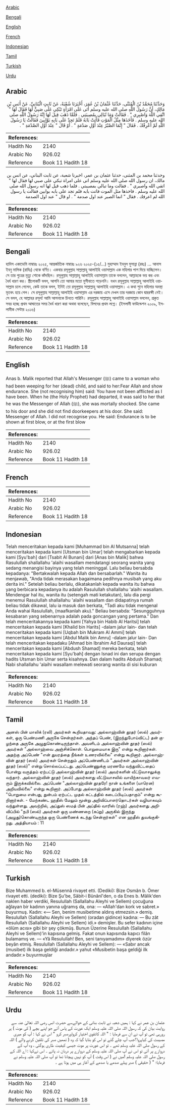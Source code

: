 [Arabic](#arabic)

[Bengali](#bengali)

[English](#english)

[French](#french)

[Indonesian](#indonesian)

[Tamil](#tamil)

[Turkish](#turkish)

[Urdu](#urdu)

## Arabic


<div dir="rtl" lang="ar" style={{fontSize:'larger',backgroundColor:'#f8f9fa',padding:20}}>
وَحَدَّثَنَا مُحَمَّدُ بْنُ الْمُثَنَّى، حَدَّثَنَا عُثْمَانُ بْنُ عُمَرَ، أَخْبَرَنَا شُعْبَةُ، عَنْ ثَابِتٍ الْبُنَانِيِّ، عَنْ أَنَسِ بْنِ مَالِكٍ، أَنَّ رَسُولَ اللَّهِ صلى الله عليه وسلم أَتَى عَلَى امْرَأَةٍ تَبْكِي عَلَى صَبِيٍّ لَهَا فَقَالَ لَهَا ‏"‏ اتَّقِي اللَّهَ وَاصْبِرِي ‏"‏ ‏.‏ فَقَالَتْ وَمَا تُبَالِي بِمُصِيبَتِي ‏.‏ فَلَمَّا ذَهَبَ قِيلَ لَهَا إِنَّهُ رَسُولُ اللَّهِ صلى الله عليه وسلم ‏.‏ فَأَخَذَهَا مِثْلُ الْمَوْتِ فَأَتَتْ بَابَهُ فَلَمْ تَجِدْ عَلَى بَابِهِ بَوَّابِينَ فَقَالَتْ يَا رَسُولَ اللَّهِ لَمْ أَعْرِفْكَ ‏.‏ فَقَالَ ‏"‏ إِنَّمَا الصَّبْرُ عِنْدَ أَوَّلِ صَدْمَةٍ ‏"‏ ‏.‏ أَوْ قَالَ ‏"‏ عِنْدَ أَوَّلِ الصَّدْمَةِ ‏"‏ ‏.‏
</div>
<div style={{backgroundColor:'#f8f9fa',padding:20, marginBottom: 10}}><table> <thead> <tr> <th>References:</th> <th></th> </tr> </thead> <tbody><tr><td>Hadith No</td><td>2140</td></tr><tr><td>Arabic No</td><td>926.02</td></tr><tr><td>Reference</td><td>Book 11 Hadith 18</td></tr></tbody></table></div>


<div dir="rtl" lang="ar" style={{fontSize:'larger',backgroundColor:'#f8f9fa',padding:20}}>
وحدثنا محمد بن المثنى، حدثنا عثمان بن عمر، اخبرنا شعبة، عن ثابت البناني، عن انس بن مالك، ان رسول الله صلى الله عليه وسلم اتى على امراة تبكي على صبي لها فقال لها " اتقي الله واصبري " . فقالت وما تبالي بمصيبتي . فلما ذهب قيل لها انه رسول الله صلى الله عليه وسلم . فاخذها مثل الموت فاتت بابه فلم تجد على بابه بوابين فقالت يا رسول الله لم اعرفك . فقال " انما الصبر عند اول صدمة " . او قال " عند اول الصدمة
</div>
<div style={{backgroundColor:'#f8f9fa',padding:20, marginBottom: 10}}><table> <thead> <tr> <th>References:</th> <th></th> </tr> </thead> <tbody><tr><td>Hadith No</td><td>2140</td></tr><tr><td>Arabic No</td><td>926.02</td></tr><tr><td>Reference</td><td>Book 11 Hadith 18</td></tr></tbody></table></div>

## Bengali


<div dir="ltr" lang="bn" style={{fontSize:'larger',backgroundColor:'#f8f9fa',padding:20}}>
হাদিস একাডেমি নাম্বারঃ ২০২৫, আন্তর্জাতিক নাম্বারঃ ৯২৬ ২০২৫-(১৫/...) মুহাম্মাদ ইবনুল মুসান্না (রহঃ) ... আনাস ইবনু মালিক (রাযিঃ) থেকে বর্ণিত। একবার রসূলুল্লাহ সাল্লাল্লাহু আলাইহি ওয়াসাল্লাম এক মহিলার পাশ দিয়ে যাচ্ছিলেন। সে তার পুত্রের মৃত্যু শোকে কাঁদছিল। রসূলুল্লাহ সাল্লাল্লাহু আলাইহি ওয়াসাল্লাম তাকে বললেন, আল্লাহকে ভয় কর এবং ধৈর্য ধারণ কর। স্ত্রীলোকটি বলল, আপনি তো আমার মতো মুসীবাতে পড়েননি। যখন রসূলুল্লাহ সাল্লাল্লাহু আলাইহি ওয়াসাল্লাম চলে গেলেন, কেউ তাকে বলল, ইনিই তো রসূলুল্লাহ সাল্লাল্লাহু আলাইহি ওয়াসাল্লাম। এ কথা শুনে মহিলার অবস্থা মৃতবৎ হয়ে গেল। সে রসূলুল্লাহ সাল্লাল্লাহু আলাইহি ওয়াসাল্লাম এর দরজায় এসে দেখল তার দরজায় কোন দ্বাররক্ষী নেই। সে বলল, হে আল্লাহর রসূল! আমি আপনাকে চিনতে পারিনি। রসূলুল্লাহ সাল্লাল্লাহু আলাইহি ওয়াসাল্লাম বললেন, প্রকৃত সবর হচ্ছে প্রথম আঘাতের সময় ধৈর্য ধারণ করা অথবা বলেছেন, বিপদের প্রথম লগ্নে। (ইসলামী ফাউন্ডেশন ২০০৯, ইসলামীক সেন্টার ২০১৬)
</div>
<div style={{backgroundColor:'#f8f9fa',padding:20, marginBottom: 10}}><table> <thead> <tr> <th>References:</th> <th></th> </tr> </thead> <tbody><tr><td>Hadith No</td><td>2140</td></tr><tr><td>Arabic No</td><td>926.02</td></tr><tr><td>Reference</td><td>Book 11 Hadith 18</td></tr></tbody></table></div>

## English


<div dir="ltr" lang="en" style={{fontSize:'larger',backgroundColor:'#f8f9fa',padding:20}}>
Anas b. Malik reported that Allah's Messenger (ﷺ) came to a woman who had been weeping for her (dead) child, and said to her:Fear Allah and show endurance. She (not recognising him) said: You have not been afflicted as I have been. When he (the Holy Prophet) had departed, it was said to her that he was the Messenger of Allah (ﷺ), she was mortally shocked. She came to his door and she did not find doorkeepers at his door. She said: Messenger of Allah. I did not recognise you. He said: Endurance is to be shown at first blow, or at the first blow
</div>
<div style={{backgroundColor:'#f8f9fa',padding:20, marginBottom: 10}}><table> <thead> <tr> <th>References:</th> <th></th> </tr> </thead> <tbody><tr><td>Hadith No</td><td>2140</td></tr><tr><td>Arabic No</td><td>926.02</td></tr><tr><td>Reference</td><td>Book 11 Hadith 18</td></tr></tbody></table></div>

## French


<div dir="ltr" lang="fr" style={{fontSize:'larger',backgroundColor:'#f8f9fa',padding:20}}>

</div>
<div style={{backgroundColor:'#f8f9fa',padding:20, marginBottom: 10}}><table> <thead> <tr> <th>References:</th> <th></th> </tr> </thead> <tbody><tr><td>Hadith No</td><td>2140</td></tr><tr><td>Arabic No</td><td>926.02</td></tr><tr><td>Reference</td><td>Book 11 Hadith 18</td></tr></tbody></table></div>

## Indonesian


<div dir="ltr" lang="id" style={{fontSize:'larger',backgroundColor:'#f8f9fa',padding:20}}>
Telah menceritakan kepada kami [Muhammad bin Al Mutsanna] telah menceritakan kepada kami [Utsman bin Umar] telah mengabarkan kepada kami [Syu'bah] dari [Tsabit Al Bunani] dari [Anas bin Malik] bahwa Rasulullah shallallahu 'alaihi wasallam mendatangi seorang wanita yang sedang menangisi bayinya yang telah meninggal. Lalu beliau bersabda kepadanya: "Bertakwalah kepada Allah dan bersabarlah." Wanita itu menjawab, "Anda tidak merasakan bagaimana pedihnya musibah yang aku derita ini." Setelah beliau berlalu, dikatakanlah kepada wanita itu bahwa yang berbicara kepadanya itu adalah Rasulullah shallallahu 'alaihi wasallam. Mendengar hal itu, wanita itu (setengah mati ketakutan), lalu dia pergi menemui Rasulullah shallallahu 'alaihi wasallam dan didapatinya rumah beliau tidak dikawal, lalu ia masuk dan berkata, "Tadi aku tidak mengenal Anda wahai Rasulullah, (maafkanlah aku)." Beliau bersabda: "Sesungguhnya kesabaran yang sebenarnya adalah pada goncangan yang pertama." Dan telah menceritakannya kepada kami [Yahya bin Habib Al Haritsi] telah menceritakan kepada kami [Khalid bin Harits] -dalam jalur lain- dan telah menceritakan kepada kami [Uqbah bin Mukram Al Ammi] telah menceritakan kepada kami [Abdul Malik bin Amru] -dalam jalur lain- Dan telah menceritakan kepadaku [Ahmad bin Ibrahim Ad Dauraqi] telah menceritakan kepada kami [Abdush Shamad] mereka berkata, telah menceritakan kepada kami [Syu'bah] dengan Isnad ini dan serupa dengan hadits Utsman bin Umar serta kisahnya. Dan dalam hadits Abdush Shamad; Nabi shallallahu 'alaihi wasallam melewati seorang wanita di sisi kuburan
</div>
<div style={{backgroundColor:'#f8f9fa',padding:20, marginBottom: 10}}><table> <thead> <tr> <th>References:</th> <th></th> </tr> </thead> <tbody><tr><td>Hadith No</td><td>2140</td></tr><tr><td>Arabic No</td><td>926.02</td></tr><tr><td>Reference</td><td>Book 11 Hadith 18</td></tr></tbody></table></div>

## Tamil


<div dir="ltr" lang="ta" style={{fontSize:'larger',backgroundColor:'#f8f9fa',padding:20}}>
அனஸ் பின் மாலிக் (ரலி) அவர்கள் கூறியதாவது: அல்லாஹ்வின் தூதர் (ஸல்) அவர்கள், ஒரு பெண்மணி அருகே சென்றார்கள். அந்தப் பெண், (இறந்துபோய்விட்ட) தன் குழந்தை அருகே அழுதுகொண்டிருந்தாள். அவளிடம் அல்லாஹ்வின் தூதர் (ஸல்) அவர்கள் "அல்லாஹ்வை அஞ்சிக்கொள். பொறுமையாக இரு" என்று கூறினார்கள். அதற்கு அப்பெண் "என் துயரத்தை நீங்கள் உணரவில்லை" என்று கூறினார். அல்லாஹ்வின் தூதர் (ஸல்) அவர்கள் சென்றதும் அப்பெண்ணிடம் "அவர்கள் அல்லாஹ்வின் தூதர் (ஸல்)" என்று சொல்லப்பட்டது. அப்பெண்ணுக்கு மரணமே வந்துவிட்டதைப் போன்று வருத்தம் ஏற்பட்டு அல்லாஹ்வின் தூதர் (ஸல்) அவர்களின் வீட்டுவாசலுக்கு வந்தார். அல்லாஹ்வின் தூதர் (ஸல்) அவர்களது வீட்டுவாசலில் வாயிற்காவலர் எவரும் இருக்கவில்லை. அப்பெண் "அல்லாஹ்வின் தூதரே! நான் உங்களை (யாரென) அறியவில்லை" என்று கூறினார். அப்போது அல்லாஹ்வின் தூதர் (ஸல்) அவர்கள் "பொறுமை என்பது, துன்பம் ஏற்பட்ட முதல் கட்டத்தில் கடைப்பிடிப்பதாகும்" என்று கூறினார்கள். - மேற்கண்ட ஹதீஸ் மேலும் மூன்று அறிவிப்பாளர்தொடர்கள் வழியாகவும் வந்துள்ளது. அவற்றில், அப்துஸ் ஸமத் பின் அப்தில் வாரிஸ் (ரஹ்) அவர்களது அறிவிப்பில் "நபி (ஸல்) அவர்கள் ஒரு மண்ணறை (கப்று) அருகில் இருந்து (அழுது)கொண்டிருந்த ஒரு பெண்ணைக் கடந்து சென்றார்கள்" என ஹதீஸ் துவங்குகிறது. அத்தியாயம் : 11
</div>
<div style={{backgroundColor:'#f8f9fa',padding:20, marginBottom: 10}}><table> <thead> <tr> <th>References:</th> <th></th> </tr> </thead> <tbody><tr><td>Hadith No</td><td>2140</td></tr><tr><td>Arabic No</td><td>926.02</td></tr><tr><td>Reference</td><td>Book 11 Hadith 18</td></tr></tbody></table></div>

## Turkish


<div dir="ltr" lang="tr" style={{fontSize:'larger',backgroundColor:'#f8f9fa',padding:20}}>
Bize Muhammed b. el-Müsennâ rivayet etti. (Dediki): Bize Osmân b. Ömer rivayet etti. (dediki): Bize Şu'be, Sâbit-i Bünânî'den, o da Enes b. Mâlik'den naklen haber verdiki, Resulullah (Sallallahu Aleyhi ve Sellem) çocuğuna ağlayan bir kadının yanına uğramış da, ona: — «Allah'dan kork ve sabret.» buyurmuş. Kadın: «— Sen, benim musibetime aldırış etmezsin.» demiş. Resulullah (Sallallahu Aleyhi ve Sellem) (oradan gidince) kadına: — Bu zât Resulullah (Sallallahu Aleyhi ve Sellem) idi.» demişler. Bu sefer kadının içine «ölüm acısı» gibi bir şey çökmüş. Bunun Üzerine Resulullah (Sallallahu Aleyhi ve Sellem)'in kapısına gelmiş. Fakat onun kapısında kapıcı filân bulamamış ve. — «Yâ Resulullah! Ben, seni tanıyamadım» diyerek özür beyân etmiş. Resulullah (Sallallahu Aleyhi ve Sellem): — «Sabır ancak (musibet) ilk başa geldiği andadır.» yahut «Musibetin başa geldiği ilk andadır.» buyurmuşlar
</div>
<div style={{backgroundColor:'#f8f9fa',padding:20, marginBottom: 10}}><table> <thead> <tr> <th>References:</th> <th></th> </tr> </thead> <tbody><tr><td>Hadith No</td><td>2140</td></tr><tr><td>Arabic No</td><td>926.02</td></tr><tr><td>Reference</td><td>Book 11 Hadith 18</td></tr></tbody></table></div>

## Urdu


<div dir="rtl" lang="ur" style={{fontSize:'larger',backgroundColor:'#f8f9fa',padding:20}}>
عثمان بن عمر نے کہا : ہمیں شعبہ نے ثابت بنانی کے حوالےسے حضرت انس رضی اللہ تعالیٰ عنہ سے روایت بیان کی کہ رسول اللہ صلی اللہ علیہ وسلم ایک عورت کے پاس آئے جو اپنے بچے ( کی موت ) پر رورہی تھی تو آپ نے ان سے فرمایا : " اللہ کاتقویٰ اختیار کرواورصبر کرو " اس نے کہا : آپ کو میری مصیبت کی کیاپروا؟جب آپ چلے گئے تو اس کو بتایا گیا کہ وہ ( تمھیں صبر کی تلقین کرنے والے ) اللہ کے رسول صلی اللہ علیہ وسلم تھے ۔ تو اس عورت پر موت جیسی کیفیت طاری ہوگئی ، وہ آپ کے دروازے پر آئی تو اس نے آپ صلی اللہ علیہ وسلم کے دروازے پر دربان نہ پائے ۔ اس نےکہا : اے اللہ کے رسول صلی اللہ علیہ وسلم !میں نے ( اس وقت ) آپ کو نہیں پہچانا تھا تو آپ صلی اللہ علیہ وسلم نے فرمایا؛ " ( حقیقی ) صبر پہلے صدمے یا صدمے کے آغاز ہی میں ہوتا ہے ۔
</div>
<div style={{backgroundColor:'#f8f9fa',padding:20, marginBottom: 10}}><table> <thead> <tr> <th>References:</th> <th></th> </tr> </thead> <tbody><tr><td>Hadith No</td><td>2140</td></tr><tr><td>Arabic No</td><td>926.02</td></tr><tr><td>Reference</td><td>Book 11 Hadith 18</td></tr></tbody></table></div>